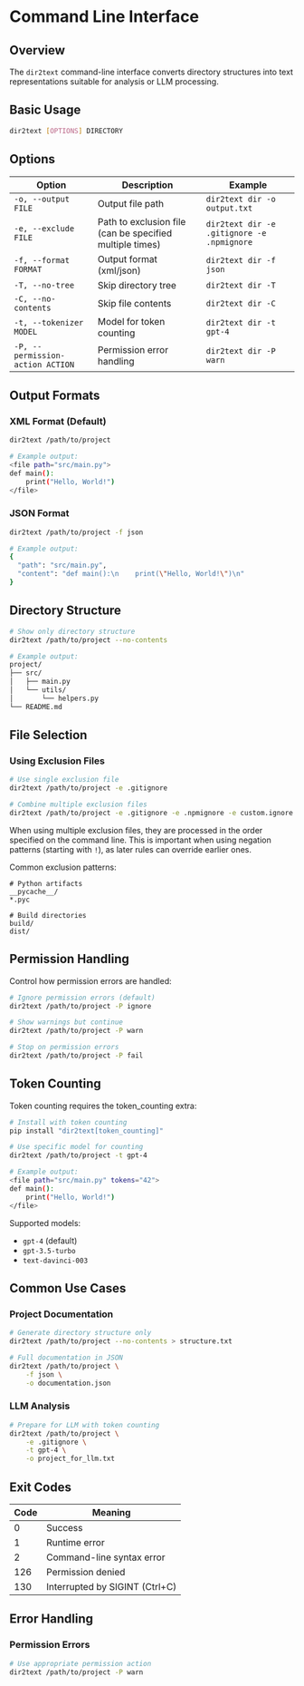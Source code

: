 # Command Line Interface

## Overview

The `dir2text` command-line interface converts directory structures into text representations suitable for analysis or LLM processing.

## Basic Usage

```bash
dir2text [OPTIONS] DIRECTORY
```

## Options

| Option | Description | Example |
|--------|-------------|---------|
| `-o, --output FILE` | Output file path | `dir2text dir -o output.txt` |
| `-e, --exclude FILE` | Path to exclusion file (can be specified multiple times) | `dir2text dir -e .gitignore -e .npmignore` |
| `-f, --format FORMAT` | Output format (xml/json) | `dir2text dir -f json` |
| `-T, --no-tree` | Skip directory tree | `dir2text dir -T` |
| `-C, --no-contents` | Skip file contents | `dir2text dir -C` |
| `-t, --tokenizer MODEL` | Model for token counting | `dir2text dir -t gpt-4` |
| `-P, --permission-action ACTION` | Permission error handling | `dir2text dir -P warn` |

## Output Formats

### XML Format (Default)
```bash
dir2text /path/to/project

# Example output:
<file path="src/main.py">
def main():
    print("Hello, World!")
</file>
```

### JSON Format
```bash
dir2text /path/to/project -f json

# Example output:
{
  "path": "src/main.py",
  "content": "def main():\n    print(\"Hello, World!\")\n"
}
```

## Directory Structure

```bash
# Show only directory structure
dir2text /path/to/project --no-contents

# Example output:
project/
├── src/
│   ├── main.py
│   └── utils/
│       └── helpers.py
└── README.md
```

## File Selection

### Using Exclusion Files
```bash
# Use single exclusion file
dir2text /path/to/project -e .gitignore

# Combine multiple exclusion files
dir2text /path/to/project -e .gitignore -e .npmignore -e custom.ignore
```

When using multiple exclusion files, they are processed in the order specified on the command line. This is important when using negation patterns (starting with `!`), as later rules can override earlier ones.

Common exclusion patterns:
```gitignore
# Python artifacts
__pycache__/
*.pyc

# Build directories
build/
dist/
```

## Permission Handling

Control how permission errors are handled:

```bash
# Ignore permission errors (default)
dir2text /path/to/project -P ignore

# Show warnings but continue
dir2text /path/to/project -P warn

# Stop on permission errors
dir2text /path/to/project -P fail
```

## Token Counting

Token counting requires the token_counting extra:

```bash
# Install with token counting
pip install "dir2text[token_counting]"

# Use specific model for counting
dir2text /path/to/project -t gpt-4

# Example output:
<file path="src/main.py" tokens="42">
def main():
    print("Hello, World!")
</file>
```

Supported models:
- `gpt-4` (default)
- `gpt-3.5-turbo`
- `text-davinci-003`

## Common Use Cases

### Project Documentation
```bash
# Generate directory structure only
dir2text /path/to/project --no-contents > structure.txt

# Full documentation in JSON
dir2text /path/to/project \
    -f json \
    -o documentation.json
```

### LLM Analysis
```bash
# Prepare for LLM with token counting
dir2text /path/to/project \
    -e .gitignore \
    -t gpt-4 \
    -o project_for_llm.txt
```

## Exit Codes

| Code | Meaning |
|------|---------|
| 0 | Success |
| 1 | Runtime error |
| 2 | Command-line syntax error |
| 126 | Permission denied |
| 130 | Interrupted by SIGINT (Ctrl+C) |

## Error Handling

### Permission Errors
```bash
# Use appropriate permission action
dir2text /path/to/project -P warn
```